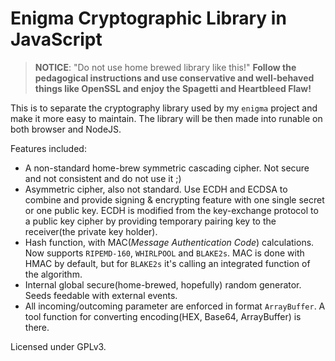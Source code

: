 Enigma Cryptographic Library in JavaScript
==========================================

> **NOTICE**: "Do not use home brewed library like this!" **Follow the
> pedagogical instructions and use conservative and well-behaved things like
> OpenSSL and enjoy the Spagetti and Heartbleed Flaw!**

This is to separate the cryptography library used by my `enigma` project and
make it more easy to maintain. The library will be then made into runable on
both browser and NodeJS.

Features included:

* A non-standard home-brew symmetric cascading cipher. Not secure and not
  consistent and do not use it ;)
* Asymmetric cipher, also not standard. Use ECDH and ECDSA to combine and
  provide signing & encrypting feature with one single secret or one public
  key. ECDH is modified from the key-exchange protocol to a public key cipher
  by providing temporary pairing key to the receiver(the private key holder).
* Hash function, with MAC(_Message Authentication Code_) calculations. Now
  supports `RIPEMD-160`, `WHIRLPOOL` and `BLAKE2s`. MAC is done with HMAC by
  default, but for `BLAKE2s` it's calling an integrated function of the
  algorithm.
* Internal global secure(home-brewed, hopefully) random generator. Seeds
  feedable with external events.
* All incoming/outcoming parameter are enforced in format `ArrayBuffer`. A
  tool function for converting encoding(HEX, Base64, ArrayBuffer) is there.

Licensed under GPLv3. 
